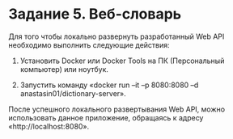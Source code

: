 # **Задание 5. Веб-словарь** #


Для того чтобы локально развернуть разработанный Web API необходимо выполнить следующие действия:

1.  Установить Docker или Docker Tools на ПК (Персональный компьютер) или  ноутбук.

2.  Запустить команду «docker run –it –p 8080:8080 –d  anastasin01/dictionary-server».


После успешного локального развертывания Web API, можно использовать данное приложение, обращаясь к адресу «http://localhost:8080».
